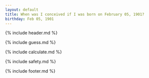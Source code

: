 ```yaml
---
layout: default
title: When was I conceived if I was born on February 05, 1901?
birthday: Feb 05, 1901
---
```


{% include header.md %}

{% include guess.md %}

{% include calculate.md %}

{% include safety.md %}

{% include footer.md %}



